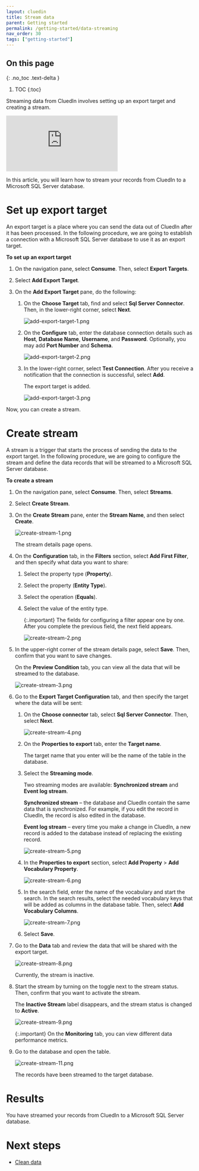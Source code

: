 ```yaml
---
layout: cluedin
title: Stream data
parent: Getting started
permalink: /getting-started/data-streaming
nav_order: 30
tags: ["getting-started"]
---
```

## On this page
{: .no_toc .text-delta }
1. TOC
{:toc}

Streaming data from CluedIn involves setting up an export target and creating a stream.

<div class="videoFrame">
<iframe src="https://player.vimeo.com/video/845327605?badge=0&amp;autopause=0&amp;player_id=0&amp;app_id=58479" frameborder="0" allow="autoplay; fullscreen; picture-in-picture" allowfullscreen title="Getting started with data streaming in CluedIn"></iframe>
</div>

In this article, you will learn how to stream your records from CluedIn to a Microsoft SQL Server database.

# Set up export target

An export target is a place where you can send the data out of CluedIn after it has been processed. In the following procedure, we are going to establish a connection with a Microsoft SQL Server database to use it as an export target.

**To set up an export target**

1. On the navigation pane, select **Consume**. Then, select **Export Targets**.

1. Select **Add Export Target**.

1. On the **Add Export Target** pane, do the following:

    1. On the **Choose Target** tab, find and select **Sql Server Connector**. Then, in the lower-right corner, select **Next**.

        ![add-export-target-1.png](../../assets/images/getting-started/data-streaming/add-export-target-1.png)

    1. On the **Configure** tab, enter the database connection details such as **Host**, **Database Name**, **Username**, and **Password**. Optionally, you may add **Port Number** and **Schema**.

        ![add-export-target-2.png](../../assets/images/getting-started/data-streaming/add-export-target-2.png)

    1. In the lower-right corner, select **Test Connection**. After you receive a notification that the connection is successful, select **Add**.

        The export target is added.

        ![add-export-target-3.png](../../assets/images/getting-started/data-streaming/add-export-target-3.png)

Now, you can create a stream.

# Create stream

A stream is a trigger that starts the process of sending the data to the export target. In the following procedure, we are going to configure the stream and define the data records that will be streamed to a Microsoft SQL Server database.

**To create a stream**

1. On the navigation pane, select **Consume**. Then, select **Streams**. 

1. Select **Create Stream**.

1. On the **Create Stream** pane, enter the **Stream Name**, and then select **Create**.

    ![create-stream-1.png](../../assets/images/getting-started/data-streaming/create-stream-1.png)   

    The stream details page opens.

1. On the **Configuration** tab, in the **Filters** section, select **Add First Filter**, and then specify what data you want to share:

    1. Select the property type (**Property**). 

    1. Select the property (**Entity Type**).

    1. Select the operation (**Equals**).

    1. Select the value of the entity type.

        {:.important}
        The fields for configuring a filter appear one by one. After you complete the previous field, the next field appears.

        ![create-stream-2.png](../../assets/images/getting-started/data-streaming/create-stream-2.png)  

1. In the upper-right corner of the stream details page, select **Save**. Then, confirm that you want to save changes.

    On the **Preview Condition** tab, you can view all the data that will be streamed to the database.

    ![create-stream-3.png](../../assets/images/getting-started/data-streaming/create-stream-3.png)  

1. Go to the **Export Target Configuration** tab, and then specify the target where the data will be sent:

    1. On the **Choose connector** tab, select **Sql Server Connector**. Then, select **Next**.

        ![create-stream-4.png](../../assets/images/getting-started/data-streaming/create-stream-4.png)  

    1. On the **Properties to export** tab, enter the **Target name**.

        The target name that you enter will be the name of the table in the database.

    1. Select the **Streaming mode**.

        Two streaming modes are available: **Synchronized stream** and **Event log stream**.

        **Synchronized stream** – the database and CluedIn contain the same data that is synchronized. For example, if you edit the record in CluedIn, the record is also edited in the database. 

        **Event log stream** – every time you make a change in CluedIn, a new record is added to the database instead of replacing the existing record.

        ![create-stream-5.png](../../assets/images/getting-started/data-streaming/create-stream-5.png)  
  
    1. In the **Properties to export** section, select **Add Property** > **Add Vocabulary Property**.

        ![create-stream-6.png](../../assets/images/getting-started/data-streaming/create-stream-6.png)  

    1. In the search field, enter the name of the vocabulary and start the search. In the search results, select the needed vocabulary keys that will be added as columns in the database table. Then, select **Add Vocabulary Columns**.

        ![create-stream-7.png](../../assets/images/getting-started/data-streaming/create-stream-7.png)

    1. Select **Save**.

1. Go to the **Data** tab and review the data that will be shared with the export target.

    ![create-stream-8.png](../../assets/images/getting-started/data-streaming/create-stream-8.png)  

    Currently, the stream is inactive.

1. Start the stream by turning on the toggle next to the stream status. Then, confirm that you want to activate the stream.

    The **Inactive Stream** label disappears, and the stream status is changed to **Active**.

    ![create-stream-9.png](../../assets/images/getting-started/data-streaming/create-stream-9.png)  

    {:.important}
    On the **Monitoring** tab, you can view different data performance metrics.

1. Go to the database and open the table.

    ![create-stream-11.png](../../assets/images/getting-started/data-streaming/create-stream-11.png)  

    The records have been streamed to the target database.

# Results

You have streamed your records from CluedIn to a Microsoft SQL Server database.

# Next steps

- [Clean data](/getting-started/manual-data-cleaning)